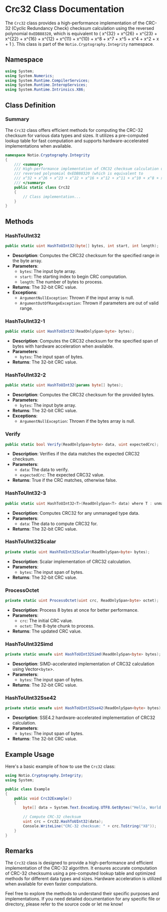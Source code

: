 # Crc32 Class Documentation

The `Crc32` class provides a high-performance implementation of the CRC-32 (Cyclic Redundancy Check) checksum calculation using the reversed polynomial `0xEDB88320`, which is equivalent to \( x^{32} + x^{26} + x^{23} + x^{22} + x^{16} + x^{12} + x^{11} + x^{10} + x^8 + x^7 + x^5 + x^4 + x^2 + x + 1 \). This class is part of the `Notio.Cryptography.Integrity` namespace.

## Namespace

```csharp
using System;
using System.Numerics;
using System.Runtime.CompilerServices;
using System.Runtime.InteropServices;
using System.Runtime.Intrinsics.X86;
```

## Class Definition

### Summary

The `Crc32` class offers efficient methods for computing the CRC-32 checksum for various data types and sizes. It utilizes a pre-computed lookup table for fast computation and supports hardware-accelerated implementations when available.

```csharp
namespace Notio.Cryptography.Integrity
{
    /// <summary>
    /// High-performance implementation of CRC32 checksum calculation using the
    /// reversed polynomial 0xEDB88320 (which is equivalent to
    /// x^32 + x^26 + x^23 + x^22 + x^16 + x^12 + x^11 + x^10 + x^8 + x^7 + x^5 + x^4 + x^2 + x + 1).
    /// </summary>
    public static class Crc32
    {
        // Class implementation...
    }
}
```

## Methods

### HashToUInt32

```csharp
public static uint HashToUInt32(byte[] bytes, int start, int length);
```

- **Description**: Computes the CRC32 checksum for the specified range in the byte array.
- **Parameters**:
  - `bytes`: The input byte array.
  - `start`: The starting index to begin CRC computation.
  - `length`: The number of bytes to process.
- **Returns**: The 32-bit CRC value.
- **Exceptions**:
  - `ArgumentNullException`: Thrown if the input array is null.
  - `ArgumentOutOfRangeException`: Thrown if parameters are out of valid range.

### HashToUInt32-1

```csharp
public static uint HashToUInt32(ReadOnlySpan<byte> bytes);
```

- **Description**: Computes the CRC32 checksum for the specified span of bytes with hardware acceleration when available.
- **Parameters**:
  - `bytes`: The input span of bytes.
- **Returns**: The 32-bit CRC value.

### HashToUInt32-2

```csharp
public static uint HashToUInt32(params byte[] bytes);
```

- **Description**: Computes the CRC32 checksum for the provided bytes.
- **Parameters**:
  - `bytes`: The input byte array.
- **Returns**: The 32-bit CRC value.
- **Exceptions**:
  - `ArgumentNullException`: Thrown if the bytes array is null.

### Verify

```csharp
public static bool Verify(ReadOnlySpan<byte> data, uint expectedCrc);
```

- **Description**: Verifies if the data matches the expected CRC32 checksum.
- **Parameters**:
  - `data`: The data to verify.
  - `expectedCrc`: The expected CRC32 value.
- **Returns**: True if the CRC matches, otherwise false.

### HashToUInt32-3

```csharp
public static uint HashToUInt32<T>(ReadOnlySpan<T> data) where T : unmanaged;
```

- **Description**: Computes CRC32 for any unmanaged type data.
- **Parameters**:
  - `data`: The data to compute CRC32 for.
- **Returns**: The 32-bit CRC value.

### HashToUInt32Scalar

```csharp
private static uint HashToUInt32Scalar(ReadOnlySpan<byte> bytes);
```

- **Description**: Scalar implementation of CRC32 calculation.
- **Parameters**:
  - `bytes`: The input span of bytes.
- **Returns**: The 32-bit CRC value.

### ProcessOctet

```csharp
private static uint ProcessOctet(uint crc, ReadOnlySpan<byte> octet);
```

- **Description**: Process 8 bytes at once for better performance.
- **Parameters**:
  - `crc`: The initial CRC value.
  - `octet`: The 8-byte chunk to process.
- **Returns**: The updated CRC value.

### HashToUInt32Simd

```csharp
private static unsafe uint HashToUInt32Simd(ReadOnlySpan<byte> bytes);
```

- **Description**: SIMD-accelerated implementation of CRC32 calculation using Vector<`byte`>.
- **Parameters**:
  - `bytes`: The input span of bytes.
- **Returns**: The 32-bit CRC value.

### HashToUInt32Sse42

```csharp
private static unsafe uint HashToUInt32Sse42(ReadOnlySpan<byte> bytes);
```

- **Description**: SSE4.2 hardware-accelerated implementation of CRC32 calculation.
- **Parameters**:
  - `bytes`: The input span of bytes.
- **Returns**: The 32-bit CRC value.

## Example Usage

Here's a basic example of how to use the `Crc32` class:

```csharp
using Notio.Cryptography.Integrity;
using System;

public class Example
{
    public void Crc32Example()
    {
        byte[] data = System.Text.Encoding.UTF8.GetBytes("Hello, World!");
        
        // Compute CRC-32 checksum
        uint crc = Crc32.HashToUInt32(data);
        Console.WriteLine("CRC-32 checksum: " + crc.ToString("X8"));
    }
}
```

## Remarks

The `Crc32` class is designed to provide a high-performance and efficient implementation of the CRC-32 algorithm. It ensures accurate computation of CRC-32 checksums using a pre-computed lookup table and optimized methods for different data types and sizes. Hardware acceleration is utilized when available for even faster computations.

Feel free to explore the methods to understand their specific purposes and implementations. If you need detailed documentation for any specific file or directory, please refer to the source code or let me know!
